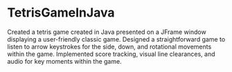 # TetrisGameInJava

Created a tetris game created in Java presented on a JFrame window displaying a user-friendly classic game. 
Designed a straightforward game to listen to arrow keystrokes for the side, down, and rotational movements within the game. 
Implemented score tracking, visual line clearances, and audio for key moments within the game.
